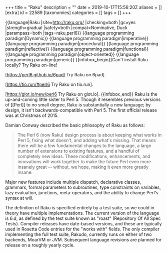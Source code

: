 +++
title = "Raku"
description = ""
date = 2019-10-17T15:56:20Z
aliases = []
[extra]
id = 22589
[taxonomies]
categories = []
tags = []
+++

{{language|Raku
|site=http://raku.org/
|checking=both
|gc=yes
|strength=gradual
|safety=both
|compat=Nominative, Duck
|parampass=both
|tags=raku,perl6}}
{{language programming paradigm|Dynamic}}
{{language programming paradigm|imperative}}
{{language programming paradigm|procedural}}
{{language programming paradigm|reflective}}
{{language programming paradigm|functional}}
{{language programming paradigm|object-oriented}}
{{language programming paradigm|generic}}
{{infobox_begin}}Can't install Raku locally?
Try Raku on-line!

[https://perl6.github.io/6pad/ Try Raku on 6pad].

[https://tio.run/#perl6 Try Raku on tio.run].

[https://glot.io/new/perl6 Try Raku on glot.io].
{{infobox_end}}
Raku is the up-and-coming little sister to Perl 5.
Though it resembles previous versions of [[Perl]] to no small degree, Raku is substantially a new language; by design, it isn't backwards-compatible with Perl 5.
The first official release was at Christmas of 2015.

Damian Conway described the basic philosophy of Raku as follows:

<blockquote>The Perl 6 (now Raku) design process is about keeping what works in Perl 5, fixing what doesn't, and adding what's missing. That means there will be a few fundamental changes to the language, a large number of extensions to existing features, and a handful of completely new ideas. These modifications, enhancements, and innovations will work together to make the future Perl even more insanely great -- without, we hope, making it even more greatly insane.</blockquote>

Major new features include multiple dispatch, declarative classes, grammars, formal parameters to subroutines, type constraints on variables, lazy evaluation, junctions, meta-operators, and the ability to change Perl's syntax at will.

The definition of Raku is specified entirely by a test suite, so we could in theory have multiple implementations.
The current version of the language is 6.d, as defined by the test suite known as "roast" (Repository Of All Spec Tests).
Compiler releases have date-based versions, and these are typically used in Rosetta Code entries for the "works with" fields.
The only compiler implementing the full test suite, Rakudo, currently runs on either of two backends, MoarVM or JVM.
Subsequent language revisions are planned for release on a roughly yearly cycle.

<br clear=right><!-- Stop the category list and infobox from overlapping -->
